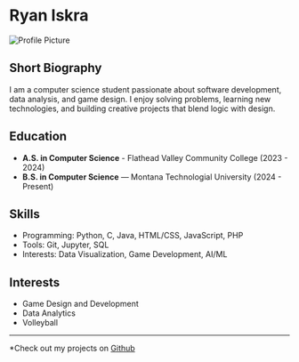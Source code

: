 # Ryan Iskra

![Profile Picture](https://via.placeholder.com/150)

## Short Biography
I am a computer science student passionate about software development, data analysis, and game design. I enjoy solving problems, learning new technologies, and building creative projects that blend logic with design.

## Education
- **A.S. in Computer Science** - Flathead Valley Community College (2023 - 2024)
- **B.S. in Computer Science** — Montana Technologial University (2024 - Present)

## Skills
- Programming: Python, C, Java, HTML/CSS, JavaScript, PHP
- Tools: Git, Jupyter, SQL
- Interests: Data Visualization, Game Development, AI/ML

## Interests
- Game Design and Development  
- Data Analytics
- Volleyball

---
*Check out my projects on [Github](github.com/R-Iskra)
